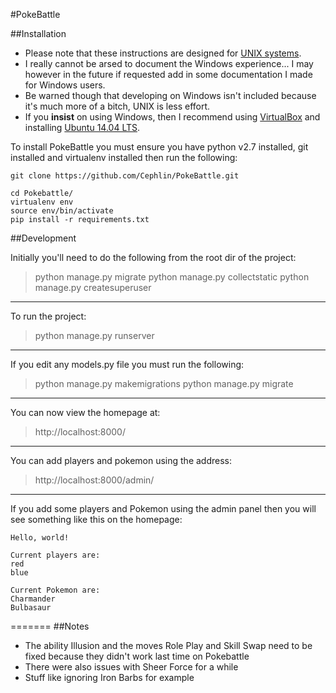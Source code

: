 #PokeBattle

##Installation

* Please note that these instructions are designed for [UNIX systems](https://www.youtube.com/watch?v=dFUlAQZB9Ng).
* I really cannot be arsed to document the Windows experience... I may however in the future if requested add in some documentation I made for Windows users.
* Be warned though that developing on Windows isn't included because it's much more of a bitch, UNIX is less effort.
* If you __insist__ on using Windows, then I recommend using [VirtualBox](https://www.virtualbox.org/) and installing [Ubuntu 14.04 LTS](http://www.ubuntu.com/download/desktop).

To install PokeBattle you must ensure you have python v2.7 installed, git installed and virtualenv installed then run the following:

    git clone https://github.com/Cephlin/PokeBattle.git

    cd Pokebattle/
    virtualenv env
    source env/bin/activate
    pip install -r requirements.txt

##Development

Initially you'll need to do the following from the root dir of the project:

> python manage.py migrate
> python manage.py collectstatic
> python manage.py createsuperuser

-----
To run the project:

> python manage.py runserver

-----
If you edit any models.py file you must run the following:

> python manage.py makemigrations
> python manage.py migrate

-----
You can now view the homepage at:

> http://localhost:8000/

-----
You can add players and pokemon using the address:

> http://localhost:8000/admin/

-----
If you add some players and Pokemon using the admin panel then you will see something like this on the homepage:

    Hello, world!

    Current players are:
    red
    blue

    Current Pokemon are:
    Charmander
    Bulbasaur


=======
##Notes

* The ability Illusion and the moves Role Play and Skill Swap need to be fixed because they didn't work last time on Pokebattle
* There were also issues with Sheer Force for a while
* Stuff like ignoring Iron Barbs for example